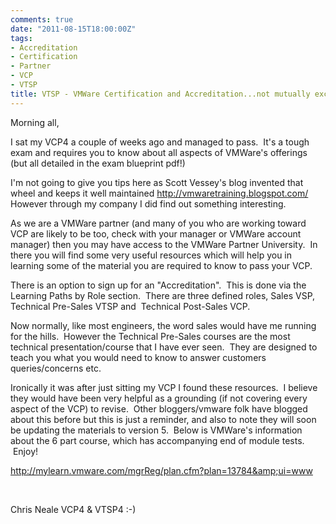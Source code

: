 ```yaml
---
comments: true
date: "2011-08-15T18:00:00Z"
tags:
- Accreditation
- Certification
- Partner
- VCP
- VTSP
title: VTSP - VMWare Certification and Accreditation...not mutually exclusive!
---
```

Morning all,

I sat my VCP4 a couple of weeks ago and managed to pass.  It's a tough exam and requires you to know about all aspects of VMWare's offerings (but all detailed in the exam blueprint pdf!)

I'm not going to give you tips here as Scott Vessey's blog invented that wheel and keeps it well maintained
<a href="http://vmwaretraining.blogspot.com/">http://vmwaretraining.blogspot.com/
</a>However through my company I did find out something interesting.

As we are a VMWare partner (and many of you who are working toward VCP are likely to be too, check with your manager or VMWare account manager) then you may have access to the VMWare Partner University.  In there you will find some very useful resources which will help you in learning some of the material you are required to know to pass your VCP.

There is an option to sign up for an "Accreditation".  This is done via the Learning Paths by Role section.  There are three defined roles, Sales VSP, Technical Pre-Sales VTSP and  Technical Post-Sales VCP.

Now normally, like most engineers, the word sales would have me running for the hills.  However the Technical Pre-Sales courses are the most technical presentation/course that I have ever seen.  They are designed to teach you what you would need to know to answer customers queries/concerns etc.

Ironically it was after just sitting my VCP I found these resources.  I believe they would have been very helpful as a grounding (if not covering every aspect of the VCP) to revise.  Other bloggers/vmware folk have blogged about this before but this is just a reminder, and also to note they will soon be updating the materials to version 5.  Below is VMWare's information about the 6 part course, which has accompanying end of module tests.  Enjoy!

<a href="http://mylearn.vmware.com/mgrReg/plan.cfm?plan=13784&amp;ui=www">http://mylearn.vmware.com/mgrReg/plan.cfm?plan=13784&amp;ui=www</a>

&nbsp;

Chris Neale
VCP4 &amp; VTSP4 :-)
